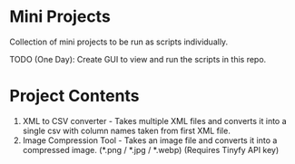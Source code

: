 # Mini Projects

Collection of mini projects to be run as scripts individually. 

TODO (One Day):
Create GUI to view and run the scripts in this repo.

# Project Contents
1) XML to CSV converter - Takes multiple XML files and converts it into a single csv with column names taken from first XML file.
2) Image Compression Tool - Takes an image file and converts it into a compressed image. (*.png / *.jpg / *.webp) (Requires Tinyfy API key)

